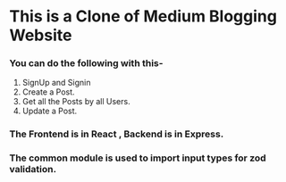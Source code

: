 # This is a Clone of Medium Blogging Website

### You can do the following with this-
1. SignUp and Signin
2. Create a Post.
3. Get all the Posts by all Users.
4. Update a Post.
 
### The Frontend is in React , Backend is in Express.
### The common module is used to import input types for zod validation.
